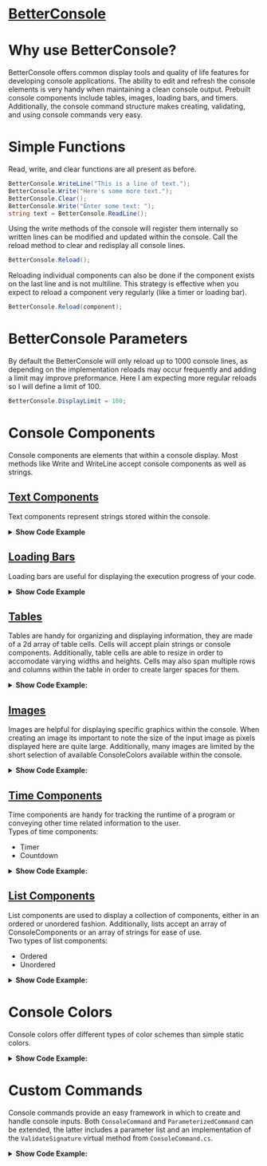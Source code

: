 # <u>BetterConsole</u>

# Why use BetterConsole?

BetterConsole offers common display tools and quality of life features for developing console applications.
The ability to edit and refresh the console elements is very handy when maintaining a clean console output.
Prebuilt console components include tables, images, loading bars, and timers.
Additionally, the console command structure makes creating, validating, and using console commands very easy.

# Simple Functions

Read, write, and clear functions are all present as before.

```c#
BetterConsole.WriteLine("This is a line of text.");
BetterConsole.Write("Here's some more text.");
BetterConsole.Clear();
BetterConsole.Write("Enter some text: ");
string text = BetterConsole.ReadLine();
```

Using the write methods of the console will register them internally so written lines can be modified and updated within the console.
Call the reload method to clear and redisplay all console lines.

```c#
BetterConsole.Reload();
```
Reloading individual components can also be done if the component exists on the last line and is not multiline.
This strategy is effective when you expect to reload a component very regularly (like a timer or loading bar).
```c#
BetterConsole.Reload(component);
```

# BetterConsole Parameters

By default the BetterConsole will only reload up to 1000 console lines, as depending on the implementation reloads may occur frequently and adding a limit may improve preformance.
Here I am expecting more regular reloads so I will define a limit of 100.

```c#
BetterConsole.DisplayLimit = 100;
```

# Console Components

Console components are elements that within a console display.
Most methods like Write and WriteLine accept console components as well as strings.


## <u>Text Components</u>

Text components represent strings stored within the console. 

<details>
    <summary>
        <b>Show Code Example</b>
    </summary>
<br/>

Let's write a text component in the color green.

```c#
TextComponent text = new TextComponent("This will appear green!");
text.SetColor(new StaticColor(ConsoleColor.Green));
BetterConsole.WriteLine(text);
```

Alternatively, for plain text the regular Console methods are implemented to make usage easier.

```c#
BetterConsole.WriteLine("This will also appear green!", new StaticColor(ConsoleColor.Green));
```

</details>


## <u>Loading Bars</u>
Loading bars are useful for displaying the execution progress of your code. 

<details>
    <summary>
        <b>Show Code Example</b>
    </summary>
<br/>

1. Let's display the current progress of our program. Firstly, whilst completely optional, I am going to define different style options below.
    
```c#
LoadingBarStyle style = new LoadingBarStyle("-", " ", "<", ">");
```

2. We will now create our loading bar with the our new style options and a defined length. We will also write the loading bar to the console.

```c#
LoadingBar loadingBar = new LoadingBar(style, 10);
BetterConsole.WriteLine("Execution process: ");
BetterConsole.Write(loadingBar);
```

3. Great, now all we need to do is provide our loading bar with its the current program progress. Note that input values to the SetPercentage method are automatically bounded between 0 and 1.

```c#
for (int i = 0; i <= n; i++) {
    //Do stuff.
    loadingBar.SetPercentage(i/n);
}
```

</details>


## <u>Tables</u>

Tables are handy for organizing and displaying information, they are made of a 2d array of table cells. Cells will accept plain strings or console components. Additionally, table cells are able to resize in order to accomodate varying widths and heights. Cells may also span multiple rows and columns within the table in order to create larger spaces for them.

<details>
    <summary>
        <b>Show Code Example:</b>
    </summary>
<br/>
    
Let's say two friends want to track how many animals they each saw throughout the day, let's help them display this important information in a table.
1. Create a 3x3 table and label the outer cells.

```c#
Table table = new Table(3,3);

table.SetCell(new Cell("Tom"),0,1);
table.SetCell(new Cell("John"),0,2);

table.SetCell(new Cell("Dogs"),1,0);
table.SetCell(new Cell("Cats"),2,0);
```

2. Fill the inner cells with their data and have the console write the table.

```c#
table.SetCell(new Cell("10"),1,1);
table.SetCell(new Cell("2"),1,2);
table.SetCell(new Cell("6"),2,1);
table.SetCell(new Cell("9"),2,2);

BetterConsole.Write(table);
```

3. Let's now add a header within our table. Resize the table with a lower vertical alignment, add the title cell with a 3 column width, and reload the console.

```c#
table.Resize(4, 3, verticalAlignment: VerticalAlignment.Lower);
            
Cell titleCell = new Cell("Animals Spotted", 3, 1);
table.SetCell(titleCell, 0, 0);

BetterConsole.Reload();
```

4. Observe your beautifully displayed table.

```
 _________________
| Animals Spotted |
|-----------------|
|     | Tom | John|
|-----|-----|-----|
| Dogs|  10 |  2  |
|-----|-----|-----|
| Cats|  6  |  9  |
|_____|_____|_____|

```

</details>


## <u>Images</u>

Images are helpful for displaying specific graphics within the console.
When creating an image its important to note the size of the input image as pixels displayed here are quite large.
Additionally, many images are limited by the short selection of available ConsoleColors available within the console.

<details>
    <summary>
        <b>Show Code Example:</b>
    </summary>
<br/>

1. Get the complete image path.
```c#
string imagePath = Path.GetDirectoryName(Path.GetDirectoryName(Directory.GetCurrentDirectory()))+"\\Images\\MyImage.png"));
```

2. Create and write the image to the console.
```c#
Image image = new Image(imagePath);
BetterConsole.WriteLine(image);
```

</details>


## <u>Time Components</u>

Time components are handy for tracking the runtime of a program or conveying other time related information to the user.
<br/>
Types of time components:
- Timer
- Countdown

<details>
    <summary>
        <b>Show Code Example:</b>
    </summary>
<br/>

1. Create timer and write it to the console.

```c#
Timer timer = new Timer();

BetterConsole.WriteLine("This timer has been running for: ");
BetterConsole.Write(timer);
```

2. Start the timer to begin timed updates.

```c#
timer.Start();
```

3. Stop the timer when ready.

```c#
timer.Stop();
```

</details>


## <u>List Components</u>

List components are used to display a collection of components, either in an ordered or unordered fashion.
Additionally, lists accept an array of ConsoleComponents or an array of strings for ease of use.
<br/>
Two types of list components:
- Ordered
- Unordered

<details>
    <summary>
        <b>Show Code Example:</b>
    </summary>
<br/>

1. Create an ordered list and write it to the console.

```c#
string[] nums = new string[]{"1", "2", "64", "4"};
OrderedList orderedList = new OrderedListComponent("List of my top 4 favorite numbers:", nums);
BetterConsole.WriteLine(orderedList);
```

</details>


# Console Colors

Console colors offer different types of color schemes than simple static colors.

<details>
    <summary>
        <b>Show Code Example:</b>
    </summary>
<br/>

The following example will implement an example color that alternates colors every word.

1. Create a class and extend `ComponentColor`, make sure to implement the `GetColors` function.

```c#
public class ExampleColor : ComponentColor
{
    public ConsoleColor[] Colors { get; }

    public ExampleColor(ConsoleColor[] colors)
    {
        Colors = colors;
    }

    public override ColorSegment[] GetColors(string toDisplay)
    {
        string[] list = toDisplay.Split(new[] {' ', '\n'});
        ColorSegment[] toReturn = new ColorSegment[list.Length];
    
        for(int i = 0; i < list.Length; i++){
            toReturn[i] = new ColorSegment(list[i], Colors[i % Colors.Length]);
        }

        return toReturn;
    }
}
```

2. Apply this color and output text.

```c#
TextComponent text = new TextComponent("Hello folks,\nIt's nice to meet you!");
text.Color = new ExampleColor(new ConsoleColor[]{ConsoleColor.Red, ConsoleColor.Green});
BetterConsole.WriteLine(text);
```

</details>


# Custom Commands

Console commands provide an easy framework in which to create and handle console inputs.
Both `ConsoleCommand` and `ParameterizedCommand` can be extended, the latter includes a parameter list and an implementation of the `ValidateSignature` virtual method from `ConsoleCommand.cs`.

<details>
    <summary>
        <b>Show Code Example:</b>
    </summary>
<br/>

1. Create a new class `PingCommand` and extend `ParameterizedCommand` to include default signature validation. 
Make sure to override the Execute method with a simple implementation.

```c#
public class PingCommand : ParameterizedCommand {
    public PingCommand() : base("ping")
    {
        Description = "Pings the console for a response.";
    }

    public override void Execute(CommandSignature signature)
    {
        BetterConsole.WriteLine("pong");
    }
}
```

2. Now all we need to do is register an instance of our new command within the BetterConsole. The `BeginCommandHandling` method creates a new thread to handle incoming user inputs so new content can still be output to the console.

```c#
BetterConsole.Register(new PingCommand()):
BetterConsole.BeginCommandHandling();
```

</details>